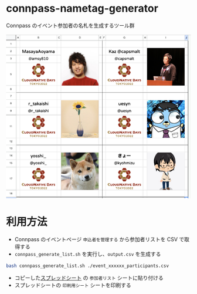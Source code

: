 # connpass-nametag-generator

Connpass のイベント参加者の名札を生成するツール群

![生成される名札](./img/nametag.png)

# 利用方法

+ Connpass のイベントページ `申込者を管理する` から参加者リストを CSV で取得する
+ `connpass_generate_list.sh` を実行し、`output.csv` を生成する

```bash
bash connpass_generate_list.sh ./event_xxxxxx_participants.csv
```

+ コピーした[スプレッドシート](https://docs.google.com/spreadsheets/d/1H97mKk4GdKG1QfOXUmTIP38sGZ7rmC7n4twQ2T__OEM/edit#gid=267768504) の `参加者リスト` シートに貼り付ける
+ スプレッドシートの `印刷用シート` シートを印刷する
